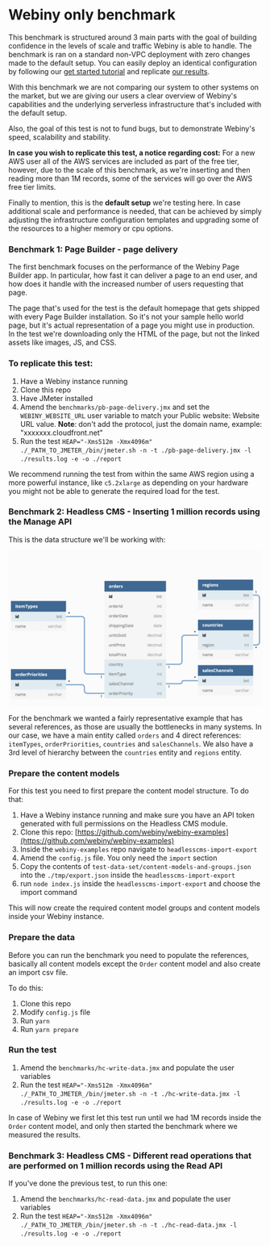 # Webiny only benchmark

This benchmark is structured around 3 main parts with the goal of building confidence in the levels of scale and traffic Webiny is able to handle. The benchmark is ran on a standard non-VPC deployment with zero changes made to the default setup. You can easily deploy an identical configuration by following our [get started tutorial](<[http://docs.webiny.com/docs/tutorials/install-webiny/](http://docs.webiny.com/docs/tutorials/install-webiny/)>) and replicate [our results](https://docs.webiny.com/docs/webiny-overview/performance-benchmark/introduction).

With this benchmark we are not comparing our system to other systems on the market, but we are giving our users a clear overview of Webiny's capabilities and the underlying serverless infrastructure that's included with the default setup.

Also, the goal of this test is not to fund bugs, but to demonstrate Webiny's speed, scalability and stability.

**In case you wish to replicate this test, a notice regarding cost:**
For a new AWS user all of the AWS services are included as part of the free tier, however, due to the scale of this benchmark, as we're inserting and then reading more than 1M records, some of the services will go over the AWS free tier limits.

Finally to mention, this is the **default setup** we're testing here. In case additional scale and performance is needed, that can be achieved by simply adjusting the infrastructure configuration templates and upgrading some of the resources to a higher memory or cpu options.

### Benchmark 1: Page Builder - page delivery

The first benchmark focuses on the performance of the Webiny Page Builder app. In particular, how fast it can deliver a page to an end user, and how does it handle with the increased number of users requesting that page.

The page that's used for the test is the default homepage that gets shipped with every Page Builder installation. So it's not your sample hello world page, but it's actual representation of a page you might use in production. In the test we're downloading only the HTML of the page, but not the linked assets like images, JS, and CSS.

### To replicate this test:

1. Have a Webiny instance running
2. Clone this repo
3. Have JMeter installed
4. Amend the `benchmarks/pb-page-delivery.jmx` and set the `WEBINY_WEBSITE_URL` user variable to match your Public website: Website URL value.
   **Note**: don't add the protocol, just the domain name, example: "xxxxxxx.cloudfront.net"
5. Run the test `HEAP="-Xms512m -Xmx4096m" ./_PATH_TO_JMETER_/bin/jmeter.sh -n -t ./pb-page-delivery.jmx -l ./results.log -e -o ./report`

We recommend running the test from within the same AWS region using a more powerful instance, like `c5.2xlarge` as depending on your hardware you might not be able to generate the required load for the test.

### Benchmark 2: Headless CMS - Inserting 1 million records using the Manage API

This is the data structure we'll be working with:

![./static/content-model-graph.png](./static/content-model-graph.png)

For the benchmark we wanted a fairly representative example that has several references, as those are usually the bottlenecks in many systems. In our case, we have a main entity called `orders` and 4 direct references: `itemTypes`, `orderPriorities`, `countries` and `salesChannels`. We also have a 3rd level of hierarchy between the `countries` entity and `regions` entity.

### Prepare the content models

For this test you need to first prepare the content model structure. To do that:

1. Have a Webiny instance running and make sure you have an API token generated with full permissions on the Headless CMS module.
2. Clone this repo: [https://github.com/webiny/webiny-examples](https://github.com/webiny/webiny-examples)
3. Inside the `webiny-examples` repo navigate to `headlesscms-import-export`
4. Amend the `config.js` file. You only need the `import` section
5. Copy the contents of `test-data-set/content-models-and-groups.json` into the `./tmp/export.json` inside the `headlesscms-import-export`
6. run `node index.js` inside the `headlesscms-import-export` and choose the import command

This will now create the required content model groups and content models inside your Webiny instance.

### Prepare the data

Before you can run the benchmark you need to populate the references, basically all content models except the `Order` content model and also create an import csv file.

To do this:

1. Clone this repo
2. Modify `config.js` file
3. Run `yarn`
4. Run `yarn prepare`

### Run the test

1. Amend the `benchmarks/hc-write-data.jmx` and populate the user variables
2. Run the test `HEAP="-Xms512m -Xmx4096m" ./_PATH_TO_JMETER_/bin/jmeter.sh -n -t ./hc-write-data.jmx -l ./results.log -e -o ./report`

In case of Webiny we first let this test run until we had 1M records inside the `Order` content model, and only then started the benchmark where we measured the results.

### Benchmark 3: Headless CMS - Different read operations that are performed on 1 million records using the Read API

If you've done the previous test, to run this one:

1. Amend the `benchmarks/hc-read-data.jmx` and populate the user variables
2. Run the test `HEAP="-Xms512m -Xmx4096m" ./_PATH_TO_JMETER_/bin/jmeter.sh -n -t ./hc-read-data.jmx -l ./results.log -e -o ./report`
